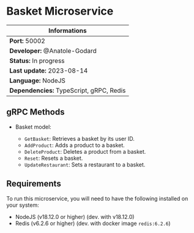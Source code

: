 # Basket Microservice

| Informations                              |
|-------------------------------------------|
| **Port:** 50002                           |
| **Developer:** @Anatole-Godard            |
| **Status:** In progress                   |
| **Last update:** 2023-08-14               |
| **Language:** NodeJS                      |
| **Dependencies:** TypeScript, gRPC, Redis |

## gRPC Methods

- Basket model:

    - `GetBasket`: Retrieves a basket by its user ID.
    - `AddProduct`: Adds a product to a basket.
    - `DeleteProduct`: Deletes a product from a basket.
    - `Reset`: Resets a basket.
    - `UpdateRestaurant`: Sets a restaurant to a basket.

## Requirements

To run this microservice, you will need to have the following installed on your system:

- NodeJS (v18.12.0 or higher) (dev. with v18.12.0)
- Redis (v6.2.6 or higher) (dev. with docker image `redis:6.2.6`)